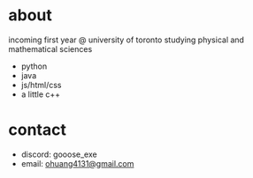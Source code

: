 # about
incoming first year @ university of toronto studying physical and mathematical sciences
- python
- java
- js/html/css
- a little c++

# contact
- discord: gooose_exe
- email: ohuang4131@gmail.com
